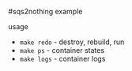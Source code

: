 #sqs2nothing example

usage
- `make redo` - destroy, rebuild, run
- `make ps` - container states
- `make logs` - container logs
